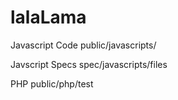 # lalaLama

Javascript Code
public/javascripts/

Javscript Specs
spec/javascripts/files

PHP
public/php/test
